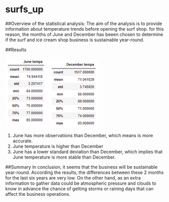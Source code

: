 # surfs_up
##Overview of the statistical analysis:
The aim of the analysis is to provide information about temperature trends before opening the surf shop. for this reason, the months of June and December has beeen chosen to determine if the surf and ice cream shop business is sustainable year-round.

##Results

![image_surf1](June_temps.png)
![image_surf2](december_temps.png)

1) June has more observations than December, which means is more accurate.
2) June temperature is higher than December
3) June has a lower standard deviation than December, which implies that June temperature is more stable than December.

##Summary
In conclusion, it seems that the business will be sustainable year-round. According the results, the differences between these 2 months for the last six years are very low. On the other hand, as an extra information to gather data could be atmospheric pressure and clouds to know in advance the chance of getting storms or raining days that can affect the business operations. 
